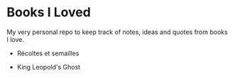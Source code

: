Books I Loved
=============

My very personal repo to keep track of notes, ideas and quotes from books I love.

- Récoltes et semailles

- King Leopold's Ghost
